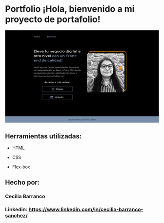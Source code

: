 # Portfolio ¡Hola, bienvenido a mi proyecto de portafolio!

![Pantalla-inicial](./assets/pantalla-inicial.png)
## Herramientas utilizadas:

* HTML

* CSS

* Flex-box

## Hecho por:

### Cecilia Barranco

### Linkedin: https://www.linkedin.com/in/cecilia-barranco-sanchez/


